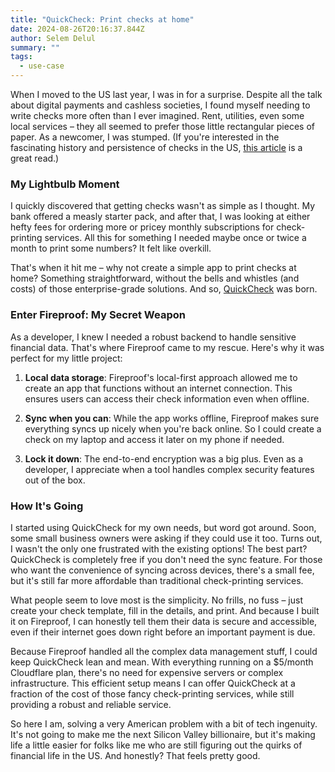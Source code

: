 ```yaml
---
title: "QuickCheck: Print checks at home"
date: 2024-08-26T20:16:37.844Z
author: Selem Delul
summary: ""
tags:
  - use-case
---
```



When I moved to the US last year, I was in for a surprise. Despite all the talk about digital payments and cashless societies, I found myself needing to write checks more often than I ever imagined. Rent, utilities, even some local services – they all seemed to prefer those little rectangular pieces of paper. As a newcomer, I was stumped. (If you're interested in the fascinating history and persistence of checks in the US, [this article](https://www.bitsaboutmoney.com/archive/the-long-shadow-of-checks/) is a great read.)

### My Lightbulb Moment

I quickly discovered that getting checks wasn't as simple as I thought. My bank offered a measly starter pack, and after that, I was looking at either hefty fees for ordering more or pricey monthly subscriptions for check-printing services. All this for something I needed maybe once or twice a month to print some numbers? It felt like overkill.

That's when it hit me – why not create a simple app to print checks at home? Something straightforward, without the bells and whistles (and costs) of those enterprise-grade solutions. And so, [QuickCheck](https://usequickcheck.com/) was born.

### Enter Fireproof: My Secret Weapon

As a developer, I knew I needed a robust backend to handle sensitive financial data. That's where Fireproof came to my rescue. Here's why it was perfect for my little project:

1. **Local data storage**: Fireproof's local-first approach allowed me to create an app that functions without an internet connection. This ensures users can access their check information even when offline.

2. **Sync when you can**: While the app works offline, Fireproof makes sure everything syncs up nicely when you're back online. So I could create a check on my laptop and access it later on my phone if needed.

3. **Lock it down**: The end-to-end encryption was a big plus. Even as a developer, I appreciate when a tool handles complex security features out of the box.

### How It's Going

I started using QuickCheck for my own needs, but word got around. Soon, some small business owners were asking if they could use it too. Turns out, I wasn't the only one frustrated with the existing options! The best part? QuickCheck is completely free if you don't need the sync feature. For those who want the convenience of syncing across devices, there's a small fee, but it's still far more affordable than traditional check-printing services.

What people seem to love most is the simplicity. No frills, no fuss – just create your check template, fill in the details, and print. And because I built it on Fireproof, I can honestly tell them their data is secure and accessible, even if their internet goes down right before an important payment is due.

Because Fireproof handled all the complex data management stuff, I could keep QuickCheck lean and mean. With everything running on a $5/month Cloudflare plan, there's no need for expensive servers or complex infrastructure. This efficient setup means I can offer QuickCheck at a fraction of the cost of those fancy check-printing services, while still providing a robust and reliable service.

So here I am, solving a very American problem with a bit of tech ingenuity. It's not going to make me the next Silicon Valley billionaire, but it's making life a little easier for folks like me who are still figuring out the quirks of financial life in the US. And honestly? That feels pretty good.







